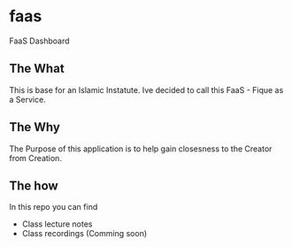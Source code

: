 # faas
FaaS Dashboard

## The What
This is base for an Islamic Instatute. Ive decided to call this FaaS - Fique as a Service.

## The Why
The Purpose of this application is to help gain closesness to the Creator from Creation.

## The how
In this repo you can find
 - Class lecture notes
 - Class recordings (Comming soon)
